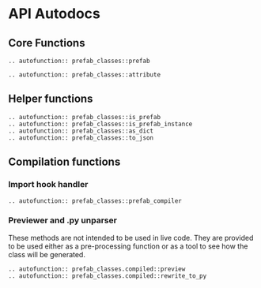 # API Autodocs #

## Core Functions ##

```{eval-rst}
.. autofunction:: prefab_classes::prefab
```

```{eval-rst}
.. autofunction:: prefab_classes::attribute
```

## Helper functions ##

```{eval-rst}
.. autofunction:: prefab_classes::is_prefab
.. autofunction:: prefab_classes::is_prefab_instance
.. autofunction:: prefab_classes::as_dict
.. autofunction:: prefab_classes::to_json
```

## Compilation functions ##

### Import hook handler ###

```{eval-rst}
.. autofunction:: prefab_classes::prefab_compiler
```

### Previewer and .py unparser ###

These methods are not intended to be used in live code.
They are provided to be used either as a pre-processing 
function or as a tool to see how the class will be 
generated.

```{eval-rst}
.. autofunction:: prefab_classes.compiled::preview
.. autofunction:: prefab_classes.compiled::rewrite_to_py
```
